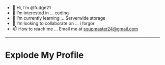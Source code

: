 - 👋 Hi, I’m @fudge21
- 👀 I’m interested in ... coding
- 🌱 I’m currently learning ... Serverwide storage
- 💞️ I’m looking to collaborate on ... i forgor
- 📫 How to reach me ... Email me at soupmaster24@gmail.com
<hr>
<!---
fudge21/fudge21 is a ✨ special ✨ repository because its `README.md` (this file) appears on your GitHub profile.
You can click the Preview link to take a look at your changes.
--->

<a><h1>Explode My Profile</h1></a>
